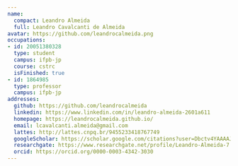 ```yaml
---
name:
  compact: Leandro Almeida
  full: Leandro Cavalcanti de Almeida
avatar: https://github.com/leandrocalmeida.png
occupations:
- id: 20051380328
  type: student
  campus: ifpb-jp
  course: cstrc
  isFinished: true
- id: 1864985
  type: professor
  campus: ifpb-jp
addresses:
  github: https://github.com/leandrocalmeida
  linkedin: https://www.linkedin.com/in/leandro-almeida-2601a611
  homepage: https://leandrocalmeida.github.io/
  email: lcavalcanti.almeida@gmail.com
  lattes: http://lattes.cnpq.br/9455233418767749
  googleScholar: https://scholar.google.com/citations?user=Dbctv4YAAAAJ&hl=pt-BR&oi=ao
  researchgate: https://www.researchgate.net/profile/Leandro-Almeida-7
  orcid: https://orcid.org/0000-0003-4342-3030
---
```


